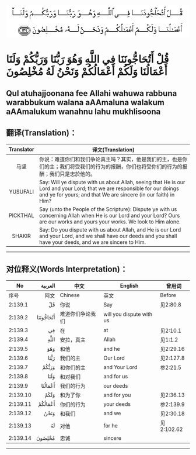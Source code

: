 ![002:139](images/002_139.gif)

#   قُلْ أَتُحَاجُّونَنَا فِي اللَّهِ وَهُوَ رَبُّنَا وَرَبُّكُمْ وَلَنَا أَعْمَالُنَا وَلَكُمْ أَعْمَالُكُمْ وَنَحْنُ لَهُ مُخْلِصُونَ 

## Qul atuhajjoonana fee Allahi wahuwa rabbuna warabbukum walana aAAmaluna walakum aAAmalukum wanahnu lahu mukhlisoona

## 翻译(Translation)：

| Translator | 译文(Translation)                                            |
|:----------:| ------------------------------------------------------------ |
| 马坚       | 你说：难道你们和我们争论真主吗？其实，他是我们的主，也是你们的主；我们将受我们的行为的报酬，你们也将受你们的行为的报酬；我们只是忠於他的。 |
| YUSUFALI   | Say: Will ye dispute with us about Allah, seeing that He is our Lord and your Lord; that we are responsible for our doings and ye for yours; and that We are sincere (in our faith) in Him? |
| PICKTHAL   | Say (unto the People of the Scripture): Dispute ye with us concerning Allah when He is our Lord and your Lord? Ours are our works and yours your works. We look to Him alone. |
| SHAKIR     | Say: Do you dispute with us about Allah, and He is our Lord and your Lord, and we shall have our deeds and you shall have your deeds, and we are sincere to Him. |

---

## 对位释义(Words Interpretation)：

| No       |   العربية | 中文             | English                  | 曾用词     |
| -------- | --------: | ---------------- | ------------------------ | ---------- |
| 序号     |      阿文 | Chinese          | 英文                     | Before     |
| 2:139.1  |        قُلْ | 你说             | Say                      | 见2:80.8   |
| 2:139.2  | أَتُحَاجُّونَنَا | 难道你们争论我们 | will you dispute with us |            |
| 2:139.3  |        فِي | 在               | at                       | 见2:10.1   |
| 2:139.4  |      اللَّهِ | 安拉，真主       | Allah                    | 见1:1.2    |
| 2:139.5  |       وَهُوَ | 和他             | and he                   | 见2:29.16  |
| 2:139.6  |      رَبُّنَا | 我们的主         | Our Lord                 | 见2:127.8  |
| 2:139.7  |     وَرَبُّكُمْ | 和你们的主       | and Your Lord            | 参2:21.5   |
| 2:139.8  |      وَلَنَا | 和对我们         | and for us               |            |
| 2:139.9  |   أَعْمَالُنَا | 我们的行为       | our deeds                |            |
| 2:139.10 |      وَلَكُمْ | 和为了你         | and for you              | 见2:36.13  |
| 2:139.11 |   أَعْمَالُكُمْ | 你们的行为       | your deeds               | 参2:139.9  |
| 2:139.12 |      وَنَحْنُ | 和我们           | and we                   | 见2:30.18  |
| 2:139.13 |        لَهُ | 对他             | for he                   | 见2:102.62 |
| 2:139.14 |    مُخْلِصُونَ | 忠诚             | sincere                  |            |

---
